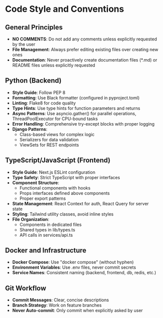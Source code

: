 # Code Style and Conventions

## General Principles
- **NO COMMENTS**: Do not add any comments unless explicitly requested by the user
- **File Management**: Always prefer editing existing files over creating new ones
- **Documentation**: Never proactively create documentation files (*.md) or README files unless explicitly requested

## Python (Backend)
- **Style Guide**: Follow PEP 8
- **Formatting**: Use Black formatter (configured in pyproject.toml)
- **Linting**: Flake8 for code quality
- **Type Hints**: Use type hints for function parameters and returns
- **Async Patterns**: Use asyncio.gather() for parallel operations, ThreadPoolExecutor for CPU-bound tasks
- **Error Handling**: Comprehensive try-except blocks with proper logging
- **Django Patterns**:
  - Class-based views for complex logic
  - Serializers for data validation
  - ViewSets for REST endpoints

## TypeScript/JavaScript (Frontend)
- **Style Guide**: Next.js ESLint configuration
- **Type Safety**: Strict TypeScript with proper interfaces
- **Component Structure**:
  - Functional components with hooks
  - Props interfaces defined above components
  - Proper export patterns
- **State Management**: React Context for auth, React Query for server state
- **Styling**: Tailwind utility classes, avoid inline styles
- **File Organization**:
  - Components in dedicated files
  - Shared types in lib/types.ts
  - API calls in services/api.ts

## Docker and Infrastructure
- **Docker Compose**: Use "docker compose" (without hyphen)
- **Environment Variables**: Use .env files, never commit secrets
- **Service Names**: Consistent naming (backend, frontend, db, redis, etc.)

## Git Workflow
- **Commit Messages**: Clear, concise descriptions
- **Branch Strategy**: Work on feature branches
- **Never Auto-commit**: Only commit when explicitly asked by user